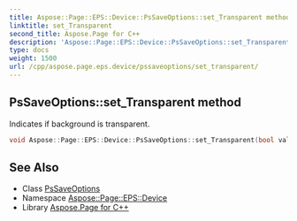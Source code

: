 ```yaml
---
title: Aspose::Page::EPS::Device::PsSaveOptions::set_Transparent method
linktitle: set_Transparent
second_title: Aspose.Page for C++
description: 'Aspose::Page::EPS::Device::PsSaveOptions::set_Transparent method. Indicates if background is transparent in C++.'
type: docs
weight: 1500
url: /cpp/aspose.page.eps.device/pssaveoptions/set_transparent/
---
```

## PsSaveOptions::set_Transparent method


Indicates if background is transparent.

```cpp
void Aspose::Page::EPS::Device::PsSaveOptions::set_Transparent(bool value)
```

## See Also

* Class [PsSaveOptions](../)
* Namespace [Aspose::Page::EPS::Device](../../)
* Library [Aspose.Page for C++](../../../)
